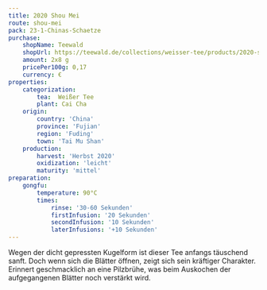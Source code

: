 ```yaml
---
title: 2020 Shou Mei
route: shou-mei
pack: 23-1-Chinas-Schaetze
purchase:
    shopName: Teewald
    shopUrl: https://teewald.de/collections/weisser-tee/products/2020-shoumei-weisser-tee-perle
    amount: 2x8 g
    pricePer100g: 0,17
    currency: €
properties:
    categorization:
        tea:  Weißer Tee
        plant: Cai Cha
    origin:
        country: 'China' 
        province: 'Fujian' 
        region: 'Fuding' 
        town: 'Tai Mu Shan'
    production:
        harvest: 'Herbst 2020'
        oxidization: 'leicht'
        maturity: 'mittel'
preparation:
    gongfu:
        temperature: 90°C
        times:
            rinse: '30-60 Sekunden'
            firstInfusion: '20 Sekunden'
            secondInfusion: '10 Sekunden'
            laterInfusions: '+10 Sekunden'
---
```

Wegen der dicht gepressten Kugelform ist dieser Tee anfangs täuschend sanft. Doch wenn sich die Blätter öffnen, zeigt sich sein kräftiger Charakter. Erinnert geschmacklich an eine Pilzbrühe, was beim Auskochen der aufgegangenen Blätter noch verstärkt wird.